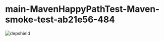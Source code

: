 # main-MavenHappyPathTest-Maven-smoke-test-ab21e56-484

![depshield](https://depshield.sonatype.org/badges/depshield-prod/main-MavenHappyPathTest-Maven-smoke-test-ab21e56-484/depshield.svg)